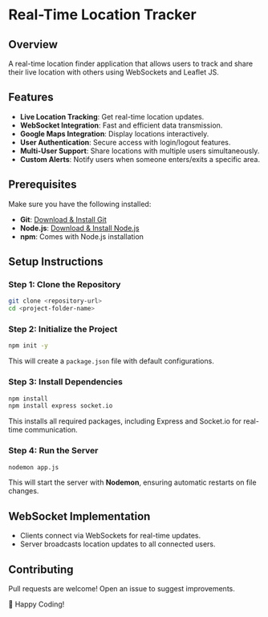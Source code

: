 # Real-Time Location Tracker

## Overview
A real-time location finder application that allows users to track and share their live location with others using WebSockets and Leaflet JS.

## Features
- **Live Location Tracking**: Get real-time location updates.
- **WebSocket Integration**: Fast and efficient data transmission.
- **Google Maps Integration**: Display locations interactively.
- **User Authentication**: Secure access with login/logout features.
- **Multi-User Support**: Share locations with multiple users simultaneously.
- **Custom Alerts**: Notify users when someone enters/exits a specific area.

## Prerequisites
Make sure you have the following installed:
- **Git**: [Download & Install Git](https://git-scm.com/)
- **Node.js**: [Download & Install Node.js](https://nodejs.org/)
- **npm**: Comes with Node.js installation

## Setup Instructions

### Step 1: Clone the Repository
```sh
git clone <repository-url>
cd <project-folder-name>
```

### Step 2: Initialize the Project
```sh
npm init -y
```
This will create a `package.json` file with default configurations.

### Step 3: Install Dependencies
```sh
npm install
npm install express socket.io
```
This installs all required packages, including Express and Socket.io for real-time communication.

### Step 4: Run the Server
```sh
nodemon app.js
```
This will start the server with **Nodemon**, ensuring automatic restarts on file changes.

## WebSocket Implementation
- Clients connect via WebSockets for real-time updates.
- Server broadcasts location updates to all connected users.

## Contributing
Pull requests are welcome! Open an issue to suggest improvements.


🚀 Happy Coding!

